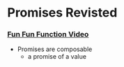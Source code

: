# Promises Revisted

### [Fun Fun Function Video](https://www.youtube.com/watch?v=2d7s3spWAzo)

- Promises are composable
  - a promise of a value 